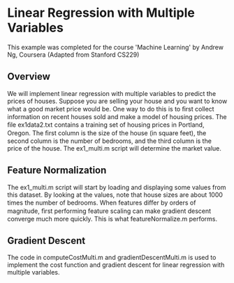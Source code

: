 # Linear Regression with Multiple Variables
This example was completed for the course 'Machine Learning' by Andrew Ng, Coursera (Adapted from Stanford CS229)

## Overview
We will implement linear regression with multiple variables to predict the prices of houses. Suppose you are selling your house and you want to know what a good market price would be. One way to do this is to ﬁrst collect information on recent houses sold and make a model of housing prices. The ﬁle ex1data2.txt contains a training set of housing prices in Portland, Oregon. The ﬁrst column is the size of the house (in square feet), the second column is the number of bedrooms, and the third column is the price of the house. The ex1_multi.m script will determine the market value.

## Feature Normalization
The ex1_multi.m script will start by loading and displaying some values from this dataset. By looking at the values, note that house sizes are about 1000 times the number of bedrooms. When features diﬀer by orders of magnitude, ﬁrst performing feature scaling can make gradient descent converge much more quickly. This is what featureNormalize.m performs.

## Gradient Descent
The code in computeCostMulti.m and gradientDescentMulti.m is used to implement the cost function and gradient descent for linear regression with multiple variables.
